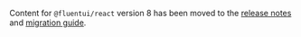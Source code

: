 Content for `@fluentui/react` version 8 has been moved to the [release notes](https://github.com/microsoft/fluentui/wiki/Version-8%3A-Release-notes) and [migration guide](https://github.com/microsoft/fluentui/wiki/Version-8%3A-Migration-guide).
